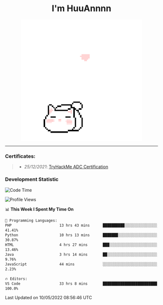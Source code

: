 <h1 align='center'>I'm HuuAnnnn</h1>
<p align="center">
 <img src="cat_intro.gif" />
</p>

___

### Certificates:
>- *25/12/2021*: [TryHackMe ADC Certification](https://tryhackme-certificates.s3-eu-west-1.amazonaws.com/THM-HKVVJOIWJA.png)


### Development Statistic

<!--START_SECTION:waka-->
![Code Time](http://img.shields.io/badge/Code%20Time-184%20hrs%204%20mins-blue)

![Profile Views](http://img.shields.io/badge/Profile%20Views-0-blue)

📊 **This Week I Spent My Time On** 

```text
💬 Programming Languages: 
PHP                      13 hrs 43 mins      ██████████░░░░░░░░░░░░░░░   41.41% 
Python                   10 hrs 13 mins      ███████░░░░░░░░░░░░░░░░░░   30.87% 
HTML                     4 hrs 27 mins       ███░░░░░░░░░░░░░░░░░░░░░░   13.46% 
Java                     3 hrs 14 mins       ██░░░░░░░░░░░░░░░░░░░░░░░   9.76% 
JavaScript               44 mins             ░░░░░░░░░░░░░░░░░░░░░░░░░   2.23%

🔥 Editors: 
VS Code                  33 hrs 8 mins       █████████████████████████   100.0%

```


 Last Updated on 10/05/2022 08:56:46 UTC
<!--END_SECTION:waka-->
